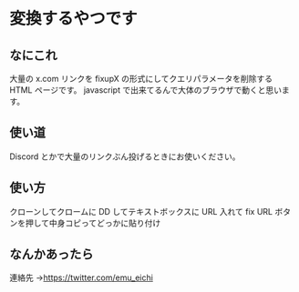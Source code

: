 # 変換するやつです

## なにこれ

大量の x.com リンクを fixupX の形式にしてクエリパラメータを削除する HTML ページです。
javascript で出来てるんで大体のブラウザで動くと思います。

## 使い道

Discord とかで大量のリンクぶん投げるときにお使いください。

## 使い方

クローンしてクロームに DD してテキストボックスに URL 入れて fix URL ボタンを押して中身コピってどっかに貼り付け

## なんかあったら

連絡先 →https://twitter.com/emu_eichi
